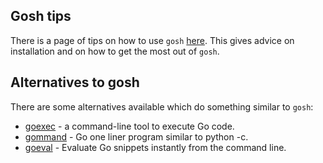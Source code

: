 ## Gosh tips
There is a page of tips on how to
use `gosh` [here](https://nickwells.github.io/GoRecipes/gosh.html).
This gives advice on installation and on how to get the most
out of `gosh`.

## Alternatives to gosh
There are some alternatives available which do something similar to `gosh`:
- [goexec](https://github.com/shurcooL/goexec/) - a command-line tool to execute Go code.
- [gommand](https://github.com/sno6/gommand) - Go one liner program similar to python -c.
- [goeval](https://github.com/dolmen-go/goeval) - Evaluate Go snippets instantly from the command line.
